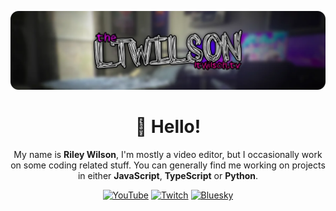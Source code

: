 ![Banner](/public/github-banner.webp)

<div align="center">

# 👋 Hello!
My name is **Riley Wilson**, I'm mostly a video editor, but I occasionally work on some coding related stuff. You can generally find me working on projects in either **JavaScript**, **TypeScript** or **Python**.

[![YouTube](https://img.shields.io/badge/YouTube-ff4040?style=flat&logo=YouTube&logoColor=FFFFFF&labelColor=FF0000)](https://youtube.com/@rcwowo) [![Twitch](https://img.shields.io/badge/Twitch-aa70ff?style=flat&logo=Twitch&logoColor=FFFFFF&labelColor=%239146FF)](https://twitch.tv/rcwowo) [![Bluesky](https://img.shields.io/badge/Bluesky-0072bf?style=flat&logo=Bluesky&logoColor=FFFFFF&labelColor=1D9BF0)](https://bsky.app/profile/rcw.lol)

</div>
